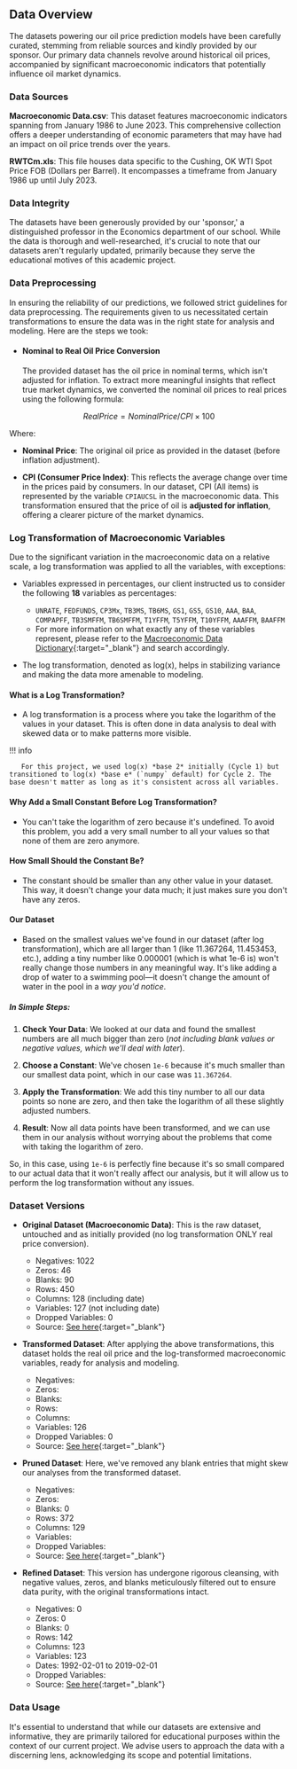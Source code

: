 ## Data Overview

The datasets powering our oil price prediction models have been carefully curated, stemming from reliable sources and kindly provided by our sponsor. Our primary data channels revolve around historical oil prices, accompanied by significant macroeconomic indicators that potentially influence oil market dynamics.

### Data Sources

**Macroeconomic Data.csv**: This dataset features macroeconomic indicators spanning from January 1986 to June 2023. This comprehensive collection offers a deeper understanding of economic parameters that may have had an impact on oil price trends over the years.

**RWTCm.xls**: This file houses data specific to the Cushing, OK WTI Spot Price FOB (Dollars per Barrel). It encompasses a timeframe from January 1986 up until July 2023.

### Data Integrity

The datasets have been generously provided by our 'sponsor,' a distinguished professor in the Economics department of our school. While the data is thorough and well-researched, it's crucial to note that our datasets aren't regularly updated, primarily because they serve the educational motives of this academic project.

### Data Preprocessing

In ensuring the reliability of our predictions, we followed strict guidelines for data preprocessing. The requirements given to us necessitated certain transformations to ensure the data was in the right state for analysis and modeling. Here are the steps we took:

- #### Nominal to Real Oil Price Conversion

    The provided dataset has the oil price in nominal terms, which isn't adjusted for inflation. To extract more meaningful insights that reflect true market dynamics, we converted the nominal oil prices to real prices using the following formula:


```math 
Real Price = Nominal Price/CPI × 100
```
Where:

- **Nominal Price**: The original oil price as provided in the dataset (before inflation adjustment).

- **CPI (Consumer Price Index)**: This reflects the average change over time in the prices paid by consumers. In our dataset, CPI (All items) is represented by the variable `CPIAUCSL` in the macroeconomic data.
This transformation ensured that the price of oil is **adjusted for inflation**, offering a clearer picture of the market dynamics.

### Log Transformation of Macroeconomic Variables

Due to the significant variation in the macroeconomic data on a relative scale, a log transformation was applied to all the variables, with exceptions:

- Variables expressed in percentages, our client instructed us to consider the following **18** variables as percentages:
  - `UNRATE`, `FEDFUNDS`, `CP3Mx`, `TB3MS`, `TB6MS`, `GS1`, `GS5`, `GS10`, `AAA`, `BAA`, `COMPAPFF`, `TB3SMFFM`, `TB6SMFFM`, `T1YFFM`, `T5YFFM`, `T10YFFM`, `AAAFFM`, `BAAFFM`
  - For more information on what exactly any of these variables represent, please refer to the [Macroeconomic Data Dictionary](variables.md){:target="_blank"} and search accordingly.


- The log transformation, denoted as
log(x), helps in stabilizing variance and making the data more amenable to modeling.

#### What is a Log Transformation?
 - A log transformation is a process where you take the logarithm of the values in your dataset. This is often done in data analysis to deal with skewed data or to make patterns more visible.

!!! info

       For this project, we used log(x) *base 2* initially (Cycle 1) but transitioned to log(x) *base e* (`numpy` default) for Cycle 2. The base doesn't matter as long as it's consistent across all variables.

#### Why Add a Small Constant Before Log Transformation?
- You can't take the logarithm of zero because it's undefined. To avoid this problem, you add a very small number to all your values so that none of them are zero anymore.

#### How Small Should the Constant Be?
- The constant should be smaller than any other value in your dataset. This way, it doesn't change your data much; it just makes sure you don't have any zeros.

#### Our Dataset
- Based on the smallest values we've found in our dataset (after log transformation), which are all larger than 1 (like 11.367264, 11.453453, etc.), adding a tiny number like 0.000001 (which is what 1e-6 is) won't really change those numbers in any meaningful way. It's like adding a drop of water to a swimming pool—it doesn't change the amount of water in the pool in a *way you'd notice*.

##### In Simple Steps:
1. **Check Your Data**: We looked at our data and found the smallest numbers are all much bigger than zero (*not including blank values or negative values, which we'll deal with later*).

2. **Choose a Constant**: We've chosen `1e-6` because it's much smaller than our smallest data point, which in our case was `11.367264`.

3. **Apply the Transformation**: We add this tiny number to all our data points so none are zero, and then take the logarithm of all these slightly adjusted numbers.

4. **Result**: Now all data points have been transformed, and we can use them in our analysis without worrying about the problems that come with taking the logarithm of zero.

So, in this case, using `1e-6` is perfectly fine because it's so small compared to our actual data that it won't really affect our analysis, but it will allow us to perform the log transformation without any issues.


### Dataset Versions

- **Original Dataset (Macroeconomic Data)**: This is the raw dataset, untouched and as initially provided (no log transformation ONLY real price conversion).
    - Negatives: 1022
    - Zeros: 46
    - Blanks: 90
    - Rows: 450
    - Columns: 128 (including date)
    - Variables: 127 (not including date)
    - Dropped Variables: 0
    - Source: [See here](https://github.com/Hutto04/The-Oval-Table/blob/main/Maria-Mills/Data/Original/Macroeconomic%20Data.csv){:target="_blank"}

- **Transformed Dataset**: After applying the above transformations, this dataset holds the real oil price and the log-transformed macroeconomic variables, ready for analysis and modeling.
    - Negatives:
    - Zeros:
    - Blanks:
    - Rows:
    - Columns:
    - Variables: 126
    - Dropped Variables: 0
    - Source: [See here](){:target="_blank"}


- **Pruned Dataset**: Here, we've removed any blank entries that might skew our analyses from the transformed dataset.
    - Negatives:
    - Zeros:
    - Blanks: 0
    - Rows: 372
    - Columns: 129
    - Variables:
    - Dropped Variables:
    - Source: [See here](https://github.com/Hutto04/The-Oval-Table/blob/main/Maria-Mills/Data/macro_features_and_real_oil_prices_log_tranferred_dropped_Nan_skipped_neg_and_zeros_for_log.csv){:target="_blank"}

- **Refined Dataset**: This version has undergone rigorous cleansing, with negative values, zeros, and blanks meticulously filtered out to ensure data purity, with the original transformations intact.
    - Negatives: 0
    - Zeros: 0
    - Blanks: 0
    - Rows: 142
    - Columns: 123
    - Variables: 123
    - Dates: 1992-02-01 to 2019-02-01
    - Dropped Variables:
    - Source: [See here](https://github.com/Hutto04/The-Oval-Table/blob/main/Maria-Mills/Data/cleaned_dataset.csv){:target="_blank"}

### Data Usage

It's essential to understand that while our datasets are extensive and informative, they are primarily tailored for educational purposes within the context of our current project. We advise users to approach the data with a discerning lens, acknowledging its scope and potential limitations.